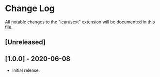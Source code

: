 # Change Log

All notable changes to the "icarusext" extension will be documented in this file.

## [Unreleased]

## [1.0.0] - 2020-06-08
- Initial release.
